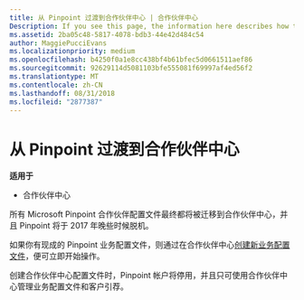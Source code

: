 ```yaml
---
title: 从 Pinpoint 过渡到合作伙伴中心 | 合作伙伴中心
Description: If you see this page, the information here describes how to transition from Pinpoint to Partner Center.
ms.assetid: 2ba05c48-5817-4078-bdb3-44e42d484c54
author: MaggiePucciEvans
ms.localizationpriority: medium
ms.openlocfilehash: b4250f0a1e8cc438bf4b61bfec5d0661511aef86
ms.sourcegitcommit: 92629114d5081103bfe555081f69997af4ed56f2
ms.translationtype: MT
ms.contentlocale: zh-CN
ms.lasthandoff: 08/31/2018
ms.locfileid: "2877387"
---
```

# <a name="transition-from-pinpoint-to-partner-center"></a>从 Pinpoint 过渡到合作伙伴中心

**适用于**

-  合作伙伴中心

所有 Microsoft Pinpoint 合作伙伴配置文件最终都将被迁移到合作伙伴中心，并且 Pinpoint 将于 2017 年晚些时候脱机。 

如果你有现成的 Pinpoint 业务配置文件，则通过在合作伙伴中心[创建新业务配置文件](create-a-marketing-profile.md)，便可立即开始操作。

创建合作伙伴中心配置文件时，Pinpoint 帐户将停用，并且只可使用合作伙伴中心管理业务配置文件和客户引荐。